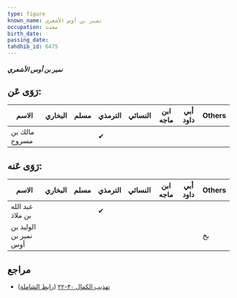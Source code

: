 ```yaml
---
type: figure
known_name: نمير بن أوس الأشعري
occupation: محدث
birth_date:
passing_date:
tahdhib_id: 6475
---
```

##### نمير بن أوس الأشعري

## رَوَى عَن:
| الاسم         | البخاري | مسلم | الترمذي | النسائي | ابن ماجه | أبي داود | Others |
| ------------- | ------- | ---- | ------- | ------- | -------- | -------- | ------ |
| مالك بن مسروح |         |      | ✔       |         |          |          |        |
## رَوَى عَنه:
| الاسم                 | البخاري | مسلم | الترمذي | النسائي | ابن ماجه | أبي داود | Others |
| --------------------- | ------- | ---- | ------- | ------- | -------- | -------- | ------ |
| عبد الله بن ملاذ      |         |      | ✔       |         |          |          |        |
| الوليد بن نمير بن أوس |         |      |         |         |          |          | بخ     |
## مراجع
- [تهذيب الكمال ٣٠-٢٢](obsidian://open?vault=Tahdhib-al-Kamal&file=Figures/٦٤٧٥-نمير%20بن%20أوس%20الأشعري) ([رابط الشاملة](https://shamela.ws/book/3722/16088))